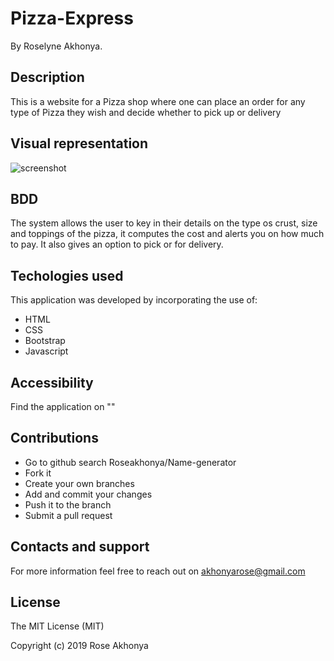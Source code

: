 # Pizza-Express
 By Roselyne Akhonya.
## Description
This is a website for a Pizza shop where one can place an order for any type of Pizza they wish and decide whether to pick up or delivery
## Visual representation
<img src="images/" alt="screenshot"> 

## BDD
The system allows the user to key in their details on the type os crust, size and toppings of the pizza, it computes the cost and  alerts you on how much to pay. It also gives an option to pick or for delivery.
## Techologies used
This application was developed by incorporating the use of:
- HTML 
- CSS
- Bootstrap
- Javascript 
## Accessibility
Find the application on ""
## Contributions
- Go to github search Roseakhonya/Name-generator
- Fork it
- Create your own branches
- Add and commit your changes
- Push it to the branch
- Submit a pull request
## Contacts and support
For more information feel free to reach out on akhonyarose@gmail.com
## License
The MIT License (MIT)

Copyright (c) 2019 Rose Akhonya